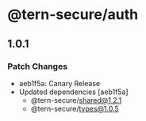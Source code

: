 # @tern-secure/auth

## 1.0.1

### Patch Changes

- aeb1f5a: Canary Release
- Updated dependencies [aeb1f5a]
  - @tern-secure/shared@1.2.1
  - @tern-secure/types@1.0.5
